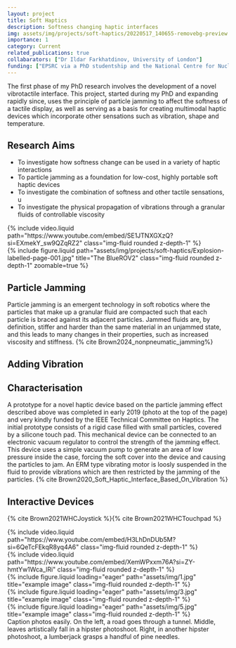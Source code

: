 ```yaml
---
layout: project
title: Soft Haptics
description: Softness changing haptic interfaces
img: assets/img/projects/soft-haptics/20220517_140655-removebg-preview.png
importance: 1
category: Current
related_publications: true
collabarators: ["Dr Ildar Farkhatdinov, University of London"]
funding: ["EPSRC via a PhD studentship and the National Centre for Nuclear Robotics funded project", "QMUL via an Impact Acceleration Grant", "RS Components via the Grassroots Student Project Fund", "IEEE via an Innovation in Haptics Award"]
---
```


The first phase of my PhD research involves the development of a novel vibrotactile interface. This project, started during my PhD and expanding rapidly since, uses the principle of particle jamming to affect the softness of a tactile display, as well as serving as a basis for creating multimodal haptic devices which incorporate other sensations such as vibration, shape and temperature.

## Research Aims
- To investigate how softness change can be used in a variety of haptic interactions
- To particle jamming as a foundation for low-cost, highly portable soft haptic devices
- To investigate the combination of softness and other tactile sensations, u
- To investigate the physical propagation of vibrations through a granular fluids of controllable viscosity

<div class="row justify-content-sm-center">
    <div class="col-sm-8 mt-3 mt-md-0">
        {% include video.liquid path="https://www.youtube.com/embed/SE1JTNXGXzQ?si=EXmekY_sw9QZqRZ2" class="img-fluid rounded z-depth-1" %}
    </div>
    <div class="col-sm-4 mt-3 mt-md-0">
        {% include figure.liquid path="assets/img/projects/soft-haptics/Explosion-labelled-page-001.jpg" title="The BlueROV2" class="img-fluid rounded z-depth-1" zoomable=true %}
    </div>
</div>

## Particle Jamming
Particle jamming is an emergent technology in soft robotics where the particles that make up a granular fluid are compacted such that each particle is braced against its adjacent particles. Jammed fluids are, by definition, stiffer and harder than the same material in an unjammed state, and this leads to many changes in their properties, such as increased viscosity and stiffness. {% cite Brown2024_nonpneumatic_jamming%}

## Adding Vibration

## Characterisation
A prototype for a novel haptic device based on the particle jamming effect described above was completed in early 2019 (photo at the top of the page) and very kindly funded by the IEEE Technical Committee on Haptics. The initial prototype consists of a rigid case filled with small particles, covered by a silicone touch pad. This mechanical device can be connected to an electronic vacuum regulator to control the strength of the jamming effect. This device uses a simple vacuum pump to generate an area of low pressure inside the case, forcing the soft cover into the device and causing the particles to jam. An ERM type vibrating motor is loosly suspended in the fluid to provide vibrations which are then restricted by the jamming of the particles. {% cite Brown2020_Soft_Haptic_Interface_Based_On_Vibration %}


## Interactive Devices

{% cite Brown2021WHCJoystick %}{% cite Brown2021WHCTouchpad %}

<div class="row">
    <div class="col-sm mt-3 mt-md-0">
        {% include video.liquid path="https://www.youtube.com/embed/H3LhDnDUb5M?si=6QeTcFEkqR8yq4A6" class="img-fluid rounded z-depth-1" %}
    </div>
    <div class="col-sm mt-3 mt-md-0">
        {% include video.liquid path="https://www.youtube.com/embed/XemWPxxm76A?si=ZY-hmtYw1Wca_lRi" class="img-fluid rounded z-depth-1" %}
    </div>
</div>


<div class="row">
    <div class="col-sm mt-3 mt-md-0">
        {% include figure.liquid loading="eager" path="assets/img/1.jpg" title="example image" class="img-fluid rounded z-depth-1" %}
    </div>
    <div class="col-sm mt-3 mt-md-0">
        {% include figure.liquid loading="eager" path="assets/img/3.jpg" title="example image" class="img-fluid rounded z-depth-1" %}
    </div>
    <div class="col-sm mt-3 mt-md-0">
        {% include figure.liquid loading="eager" path="assets/img/5.jpg" title="example image" class="img-fluid rounded z-depth-1" %}
    </div>
</div>
<div class="caption">
    Caption photos easily. On the left, a road goes through a tunnel. Middle, leaves artistically fall in a hipster photoshoot. Right, in another hipster photoshoot, a lumberjack grasps a handful of pine needles.
</div>


